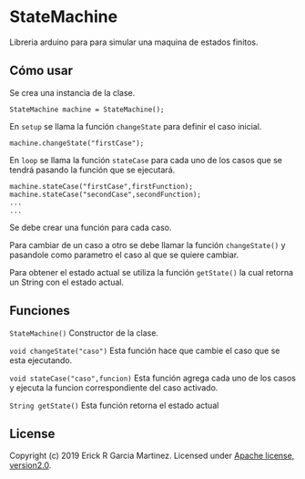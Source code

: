 # StateMachine
Libreria arduino para para simular una maquina de estados finitos.

## Cómo usar
Se crea una instancia de la clase.

```
StateMachine machine = StateMachine();
```

En `setup` se llama la función `changeState` para definir el caso inicial.

```
machine.changeState("firstCase");
```

En `loop` se llama la función `stateCase` para cada uno de los casos que se tendrá pasando la función que se ejecutará.

```
machine.stateCase("firstCase",firstFunction);
machine.stateCase("secondCase",secondFunction);
...
...
```

Se debe crear una función para cada caso.

Para cambiar de un caso a otro se debe llamar la función `changeState()` y pasandole como parametro el caso al que se quiere cambiar.

Para obtener el estado actual se utiliza la función `getState()` la cual retorna un String con el estado actual.

## Funciones
```StateMachine()```
Constructor de la clase.

```void changeState("caso")```
Esta función hace que cambie el caso que se esta ejecutando.

```void stateCase("caso",funcion)```
Esta función agrega cada uno de los casos y ejecuta la funcion correspondiente del caso activado.

```String getState()```
Esta función retorna el estado actual

## License
Copyright (c) 2019 Erick R Garcia Martinez.
Licensed under [Apache license, version2.0](LICENSE).
